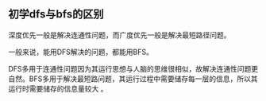 ## 初学dfs与bfs的区别

 深度优先一般是解决连通性问题，而广度优先一般是解决最短路径问题。 

 一般来说，能用DFS解决的问题，都能用BFS。 

DFS多用于连通性问题因为其运行思想与人脑的思维很相似，故解决连通性问题更自然。BFS多用于解决最短路问题，其运行过程中需要储存每一层的信息，所以其运行时需要储存的信息量较大 。
